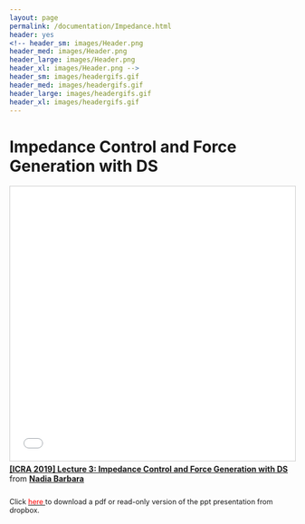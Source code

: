 ```yaml
---
layout: page
permalink: /documentation/Impedance.html
header: yes
<!-- header_sm: images/Header.png
header_med: images/Header.png
header_large: images/Header.png
header_xl: images/Header.png -->
header_sm: images/headergifs.gif
header_med: images/headergifs.gif
header_large: images/headergifs.gif
header_xl: images/headergifs.gif
--- 
```

<h1>Impedance Control and Force Generation with DS</h1>

<iframe src="//www.slideshare.net/slideshow/embed_code/key/vjg0R70EXSQ4v0" width="595" height="485" frameborder="0" marginwidth="0" marginheight="0" scrolling="no" style="border:1px solid #CCC; border-width:1px; margin-bottom:5px; max-width: 100%;" allowfullscreen> </iframe> <div style="margin-bottom:5px"> <strong> <a href="//www.slideshare.net/nadiabarbara9/icra-2019-lecture-3-impedance-control-and-force-generation-with-ds" title="[ICRA 2019] Lecture 3: Impedance Control and Force Generation with DS" target="_blank">[ICRA 2019] Lecture 3: Impedance Control and Force Generation with DS</a> </strong> from <strong><a href="https://www.slideshare.net/nadiabarbara9" target="_blank">Nadia Barbara</a></strong> </div>

<div style="line-height: 50%">    
<br>    
</div> 
<p style="text-align: left;;font-size:90%"> Click <a href="https://www.dropbox.com/sh/ph24oa6hwx002mv/AAAUkAM9mCtImNUqr260VhhHa?dl=0"> <font color="red"> here </font> </a> to download a pdf or read-only version of the ppt presentation from dropbox.</p>